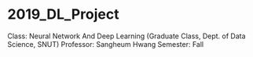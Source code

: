 # 2019_DL_Project
Class: Neural Network And Deep Learning (Graduate Class, Dept. of Data Science, SNUT)
Professor: Sangheum Hwang
Semester: Fall 
